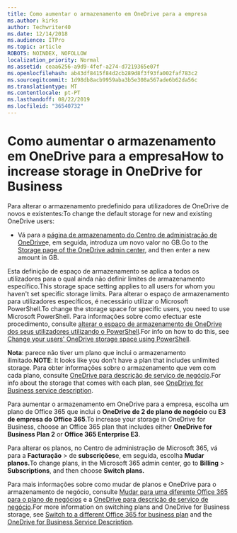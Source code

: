 ```yaml
---
title: Como aumentar o armazenamento em OneDrive para a empresa
ms.author: kirks
author: Techwriter40
ms.date: 12/14/2018
ms.audience: ITPro
ms.topic: article
ROBOTS: NOINDEX, NOFOLLOW
localization_priority: Normal
ms.assetid: ceaa6256-a9d9-4fef-a274-d7219365e07f
ms.openlocfilehash: ab43df8415f84d2cb289d8f3f93fa002faf783c2
ms.sourcegitcommit: 1d98db8acb9959aba3b5e308a567ade6b62da56c
ms.translationtype: MT
ms.contentlocale: pt-PT
ms.lasthandoff: 08/22/2019
ms.locfileid: "36540732"
---
```

# <a name="how-to-increase-storage-in-onedrive-for-business"></a><span data-ttu-id="505da-102">Como aumentar o armazenamento em OneDrive para a empresa</span><span class="sxs-lookup"><span data-stu-id="505da-102">How to increase storage in OneDrive for Business</span></span>

<span data-ttu-id="505da-103">Para alterar o armazenamento predefinido para utilizadores de OneDrive de novos e existentes:</span><span class="sxs-lookup"><span data-stu-id="505da-103">To change the default storage for new and existing OneDrive users:</span></span>
  
- <span data-ttu-id="505da-104">Vá para a [página de armazenamento do Centro de administração de OneDrive](https://admin.onedrive.com/?v=StorageSettings)e, em seguida, introduza um novo valor no GB.</span><span class="sxs-lookup"><span data-stu-id="505da-104">Go to the [Storage page of the OneDrive admin center](https://admin.onedrive.com/?v=StorageSettings), and then enter a new amount in GB.</span></span>
    
<span data-ttu-id="505da-105">Esta definição de espaço de armazenamento se aplica a todos os utilizadores para o qual ainda não definir limites de armazenamento específico.</span><span class="sxs-lookup"><span data-stu-id="505da-105">This storage space setting applies to all users for whom you haven't set specific storage limits.</span></span> <span data-ttu-id="505da-106">Para alterar o espaço de armazenamento para utilizadores específicos, é necessário utilizar o Microsoft PowerShell.</span><span class="sxs-lookup"><span data-stu-id="505da-106">To change the storage space for specific users, you need to use Microsoft PowerShell.</span></span> <span data-ttu-id="505da-107">Para informações sobre como efectuar este procedimento, consulte [alterar o espaço de armazenamento de OneDrive dos seus utilizadores utilizando o PowerShell](https://go.microsoft.com/fwlink/?linkid=866402).</span><span class="sxs-lookup"><span data-stu-id="505da-107">For info on how to do this, see [Change your users' OneDrive storage space using PowerShell](https://go.microsoft.com/fwlink/?linkid=866402).</span></span> 
  
 <span data-ttu-id="505da-108">**Nota**: parece não tiver um plano que inclui o armazenamento ilimitado.</span><span class="sxs-lookup"><span data-stu-id="505da-108">**NOTE**: It looks like you don't have a plan that includes unlimited storage.</span></span> <span data-ttu-id="505da-109">Para obter informações sobre o armazenamento que vem com cada plano, consulte [OneDrive para descrição de serviço de negócio](https://go.microsoft.com/fwlink/p/?LinkID=826071).</span><span class="sxs-lookup"><span data-stu-id="505da-109">For info about the storage that comes with each plan, see [OneDrive for Business service description](https://go.microsoft.com/fwlink/p/?LinkID=826071).</span></span>
  
<span data-ttu-id="505da-110">Para aumentar o armazenamento em OneDrive para a empresa, escolha um plano de Office 365 que inclui o **OneDrive de 2 de plano de negócio** ou **E3 de empresa do Office 365**.</span><span class="sxs-lookup"><span data-stu-id="505da-110">To increase your storage in OneDrive for Business, choose an Office 365 plan that includes either **OneDrive for Business Plan 2** or **Office 365 Enterprise E3**.</span></span> 
  
<span data-ttu-id="505da-111">Para alterar os planos, no Centro de administração de Microsoft 365, vá para a **Facturação** \> de **subscrições**e, em seguida, escolha **Mudar planos.**</span><span class="sxs-lookup"><span data-stu-id="505da-111">To change plans, in the Microsoft 365 admin center, go to **Billing** \> **Subscriptions**, and then choose **Switch plans.**</span></span>
  
<span data-ttu-id="505da-112">Para mais informações sobre como mudar de planos e OneDrive para o armazenamento de negócio, consulte [Mudar para uma diferente Office 365 para o plano de negócios](https://go.microsoft.com/fwlink/?LinkId=2031117) e a [OneDrive para descrição de serviço de negócio](https://go.microsoft.com/fwlink/?LinkId-2031122).</span><span class="sxs-lookup"><span data-stu-id="505da-112">For more information on switching plans and OneDrive for Business storage, see [Switch to a different Office 365 for business plan](https://go.microsoft.com/fwlink/?LinkId=2031117) and the [OneDrive for Business Service Description](https://go.microsoft.com/fwlink/?LinkId-2031122).</span></span>
  

